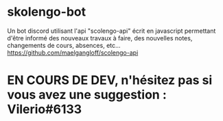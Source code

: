 # skolengo-bot
Un bot discord utilisant l'api "scolengo-api" écrit en javascript permettant d'être informé des nouveaux travaux à faire, des nouvelles notes, changements de cours, absences, etc... <br/>
https://github.com/maelgangloff/scolengo-api

# EN COURS DE DEV, n'hésitez pas si vous avez une suggestion : Vilerio#6133